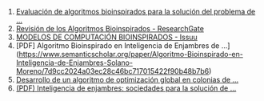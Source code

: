 1. [Evaluación de algoritmos bioinspirados para la solución del problema de ...](https://arxiv.org/pdf/1711.07821)
2. [Revisión de los Algoritmos Bioinspirados - ResearchGate](https://www.researchgate.net/publication/303803095_Revision_de_los_Algoritmos_Bioinspirados)
3. [MODELOS DE COMPUTACIÓN BIOINSPIRADOS - Issuu](https://issuu.com/jessicadani/docs/revista/s/18824613)
4. [PDF] Algoritmo Bioinspirado en Inteligencia de Enjambres de ...](https://www.semanticscholar.org/paper/Algoritmo-Bioinspirado-en-Inteligencia-de-Enjambres-Solano-Moreno/7d9cc2024a03ec28c46bc717015422f90b48b7b6)
5. [Desarrollo de un algoritmo de optimización global en colonias de ...](https://www.sciencedirect.com/science/article/pii/S021313151300045X)
6. [(PDF) Inteligencia de enjambres: sociedades para la solución de ...](https://www.researchgate.net/publication/200619696_Inteligencia_de_enjambres_sociedades_para_la_solucion_de_problemas_una_revision)
```